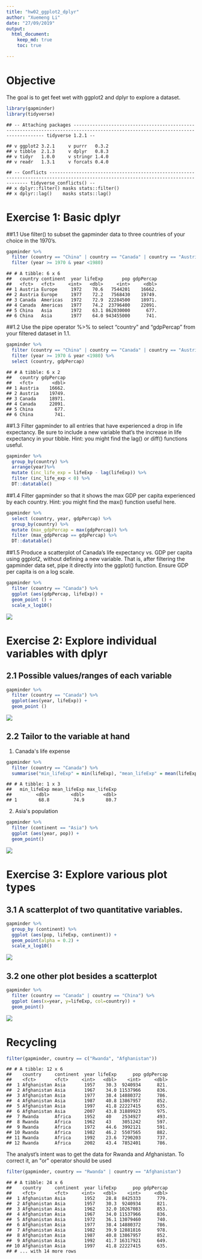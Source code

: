 ```yaml
---
title: "hw02_ggplot2_dplyr"
author: "Xuemeng Li"
date: "27/09/2019"
output: 
  html_document:
    keep_md: true
    toc: true

---
```




# Objective
The goal is to get feet wet with ggplot2 and dplyr to explore a dataset.


```r
library(gapminder)
library(tidyverse)
```

```
## -- Attaching packages --------------------------------------------------------------------------------------------------------------------------------- tidyverse 1.2.1 --
```

```
## v ggplot2 3.2.1     v purrr   0.3.2
## v tibble  2.1.3     v dplyr   0.8.3
## v tidyr   1.0.0     v stringr 1.4.0
## v readr   1.3.1     v forcats 0.4.0
```

```
## -- Conflicts ------------------------------------------------------------------------------------------------------------------------------------ tidyverse_conflicts() --
## x dplyr::filter() masks stats::filter()
## x dplyr::lag()    masks stats::lag()
```

# Exercise 1: Basic dplyr

##1.1 Use filter() to subset the gapminder data to three countries of your choice in the 1970’s.

```r
gapminder %>%
  filter (country == "China" | country == "Canada" | country == "Austria") %>%
  filter (year >= 1970 & year <1980)
```

```
## # A tibble: 6 x 6
##   country continent  year lifeExp       pop gdpPercap
##   <fct>   <fct>     <int>   <dbl>     <int>     <dbl>
## 1 Austria Europe     1972    70.6   7544201    16662.
## 2 Austria Europe     1977    72.2   7568430    19749.
## 3 Canada  Americas   1972    72.9  22284500    18971.
## 4 Canada  Americas   1977    74.2  23796400    22091.
## 5 China   Asia       1972    63.1 862030000      677.
## 6 China   Asia       1977    64.0 943455000      741.
```

##1.2 Use the pipe operator %>% to select “country” and “gdpPercap” from your filtered dataset in 1.1.

```r
gapminder %>%
  filter (country == "China" | country == "Canada" | country == "Austria") %>%
  filter (year >= 1970 & year <1980) %>%
  select (country, gdpPercap)
```

```
## # A tibble: 6 x 2
##   country gdpPercap
##   <fct>       <dbl>
## 1 Austria    16662.
## 2 Austria    19749.
## 3 Canada     18971.
## 4 Canada     22091.
## 5 China        677.
## 6 China        741.
```

##1.3 Filter gapminder to all entries that have experienced a drop in life expectancy. Be sure to include a new variable that’s the increase in life expectancy in your tibble. Hint: you might find the lag() or diff() functions useful.

```r
gapminder %>%
  group_by(country) %>%
  arrange(year)%>%
  mutate (inc_life_exp = lifeExp - lag(lifeExp)) %>%
  filter (inc_life_exp < 0) %>%
  DT::datatable()
```

<!--html_preserve--><div id="htmlwidget-578985e6048620a914be" style="width:100%;height:auto;" class="datatables html-widget"></div>
<script type="application/json" data-for="htmlwidget-578985e6048620a914be">{"x":{"filter":"none","data":[["1","2","3","4","5","6","7","8","9","10","11","12","13","14","15","16","17","18","19","20","21","22","23","24","25","26","27","28","29","30","31","32","33","34","35","36","37","38","39","40","41","42","43","44","45","46","47","48","49","50","51","52","53","54","55","56","57","58","59","60","61","62","63","64","65","66","67","68","69","70","71","72","73","74","75","76","77","78","79","80","81","82","83","84","85","86","87","88","89","90","91","92","93","94","95","96","97","98","99","100","101","102"],["China","Cambodia","Czech Republic","Netherlands","Slovak Republic","Bulgaria","Cambodia","El Salvador","Poland","Uganda","Congo, Dem. Rep.","Croatia","Denmark","El Salvador","Eritrea","Hungary","Serbia","Uganda","Angola","Congo, Dem. Rep.","Norway","Poland","Romania","Rwanda","Zambia","Albania","Botswana","Bulgaria","Burundi","Cameroon","Central African Republic","Congo, Dem. Rep.","Congo, Rep.","Cote d'Ivoire","Hungary","Iraq","Jamaica","Kenya","Korea, Dem. Rep.","Liberia","Puerto Rico","Romania","Rwanda","Sierra Leone","Somalia","Tanzania","Uganda","Zambia","Zimbabwe","Botswana","Bulgaria","Cameroon","Central African Republic","Chad","Congo, Dem. Rep.","Congo, Rep.","Cote d'Ivoire","Gabon","Iraq","Kenya","Korea, Dem. Rep.","Lesotho","Malawi","Namibia","Nigeria","South Africa","Swaziland","Tanzania","Trinidad and Tobago","Uganda","Zambia","Zimbabwe","Benin","Botswana","Cameroon","Central African Republic","Chad","Cote d'Ivoire","Gabon","Ghana","Iraq","Jamaica","Kenya","Korea, Dem. Rep.","Lesotho","Malawi","Montenegro","Mozambique","Myanmar","Namibia","Nigeria","South Africa","Swaziland","Togo","Trinidad and Tobago","Zambia","Zimbabwe","Gabon","Lesotho","Mozambique","South Africa","Swaziland"],["Asia","Asia","Europe","Europe","Europe","Europe","Asia","Americas","Europe","Africa","Africa","Europe","Europe","Americas","Africa","Europe","Europe","Africa","Africa","Africa","Europe","Europe","Europe","Africa","Africa","Europe","Africa","Europe","Africa","Africa","Africa","Africa","Africa","Africa","Europe","Asia","Americas","Africa","Asia","Africa","Americas","Europe","Africa","Africa","Africa","Africa","Africa","Africa","Africa","Africa","Europe","Africa","Africa","Africa","Africa","Africa","Africa","Africa","Asia","Africa","Asia","Africa","Africa","Africa","Africa","Africa","Africa","Africa","Americas","Africa","Africa","Africa","Africa","Africa","Africa","Africa","Africa","Africa","Africa","Africa","Asia","Americas","Africa","Asia","Africa","Africa","Europe","Africa","Asia","Africa","Africa","Africa","Africa","Africa","Americas","Africa","Africa","Africa","Africa","Africa","Africa","Africa"],[1962,1972,1972,1972,1972,1977,1977,1977,1977,1977,1982,1982,1982,1982,1982,1982,1982,1982,1987,1987,1987,1987,1987,1987,1987,1992,1992,1992,1992,1992,1992,1992,1992,1992,1992,1992,1992,1992,1992,1992,1992,1992,1992,1992,1992,1992,1992,1992,1992,1997,1997,1997,1997,1997,1997,1997,1997,1997,1997,1997,1997,1997,1997,1997,1997,1997,1997,1997,1997,1997,1997,1997,2002,2002,2002,2002,2002,2002,2002,2002,2002,2002,2002,2002,2002,2002,2002,2002,2002,2002,2002,2002,2002,2002,2002,2002,2002,2007,2007,2007,2007,2007],[44.50136,40.317,70.29,73.75,70.35,70.81,31.22,56.696,70.67,50.35,47.784,70.46,74.63,56.604,43.89,69.39,70.162,49.849,39.906,47.412,75.89,70.98,69.53,44.02,50.821,71.581,62.745,71.19,44.736,54.314,49.396,45.548,56.433,52.044,69.17,59.461,71.766,59.285,69.978,40.802,73.911,69.36,23.599,38.333,39.658,50.44,48.825,46.1,60.377,52.556,70.32,52.199,46.066,51.573,42.587,52.962,47.991,60.461,58.811,54.407,67.727,55.558,47.495,58.909,47.464,60.236,54.289,48.466,69.465,44.578,40.238,46.809,54.406,46.634,49.856,43.308,50.525,46.832,56.761,58.453,57.046,72.047,50.992,66.662,44.593,45.009,73.981,44.026,59.908,51.479,46.608,53.365,43.869,57.561,68.976,39.193,39.989,56.735,42.592,42.082,49.339,39.613],[665770000,7450606,9862158,13329874,4593433,8797022,6978607,4282586,34621254,11457758,30646495,4413368,5117810,4474873,2637297,10705535,9032824,12939400,7874230,35481645,4186147,37740710,22686371,6349365,7272406,3326498,1342614,8658506,5809236,12467171,3265124,41672143,2409073,12772596,10348684,17861905,2378618,25020539,20711375,1912974,3585176,22797027,7290203,4260884,6099799,26605473,18252190,8381163,10704340,1536536,8066057,14195809,3696513,7562011,47798986,2800947,14625967,1126189,20775703,28263827,21585105,1982823,10419991,1774766,106207839,42835005,1054486,30686889,1138101,21210254,9417789,11404948,7026113,1630347,15929988,4048013,8835739,16252726,1299304,20550751,24001816,2664659,31386842,22215365,2046772,11824495,720230,18473780,45598081,1972153,119901274,44433622,1130269,4977378,1101832,10595811,11926563,1454867,2012649,19951656,43997828,1133066],[487.6740183,421.6240257,13108.4536,18794.74567,9674.167626,7612.240438,524.9721832,5138.922374,9508.141454,843.7331372,673.7478181,13221.82184,21688.04048,4098.344175,524.8758493,12545.99066,15181.0927,682.2662268,2430.208311,672.774812,31540.9748,9082.351172,9696.273295,847.991217,1213.315116,2497.437901,7954.111645,6302.623438,631.6998778,1793.163278,747.9055252,457.7191807,4016.239529,1648.073791,10535.62855,3745.640687,7404.923685,1341.921721,3726.063507,636.6229191,14641.58711,6598.409903,737.0685949,1068.696278,926.9602964,825.682454,644.1707969,1210.884633,693.4207856,8647.142313,5970.38876,1694.337469,740.5063317,1004.961353,312.188423,3484.164376,1786.265407,14722.84188,3076.239795,1360.485021,1690.756814,1186.147994,692.2758103,3899.52426,1624.941275,7479.188244,3876.76846,789.1862231,8792.573126,816.559081,1071.353818,792.4499603,1372.877931,11003.60508,1934.011449,738.6906068,1156.18186,1648.800823,12521.71392,1111.984578,4390.717312,6994.774861,1287.514732,1646.758151,1275.184575,665.4231186,6557.194282,633.6179466,611,4072.324751,1615.286395,7710.946444,4128.116943,886.2205765,11460.60023,1071.613938,672.0386227,13206.48452,1569.331442,823.6856205,9269.657808,4513.480643],[-6.0476,-5.098,-0.0899999999999892,-0.0699999999999932,-0.63000000000001,-0.0900000000000034,-9.097,-1.511,-0.179999999999993,-0.665999999999997,-0.0200000000000031,-0.180000000000007,-0.0600000000000023,-0.0919999999999987,-0.644999999999996,-0.560000000000002,-0.137999999999991,-0.501000000000005,-0.0360000000000014,-0.372,-0.0799999999999983,-0.339999999999989,-0.129999999999995,-2.198,-1,-0.418999999999997,-0.877000000000002,-0.150000000000006,-3.475,-0.670999999999999,-1.089,-1.864,-1.037,-2.611,-0.409999999999997,-5.583,-0.00399999999999068,-0.054000000000002,-0.669000000000011,-5.225,-0.718999999999994,-0.170000000000002,-20.421,-1.673,-4.843,-1.095,-2.684,-4.721,-1.974,-10.189,-0.870000000000005,-2.115,-3.33,-0.150999999999996,-2.961,-3.471,-4.053,-0.905000000000001,-0.649999999999999,-4.878,-2.25099999999999,-4.127,-1.925,-3.09,-0.00800000000000267,-1.652,-4.185,-1.974,-0.396999999999991,-4.247,-5.862,-13.568,-0.371000000000002,-5.922,-2.343,-2.758,-1.048,-1.159,-3.7,-0.102999999999994,-1.765,-0.215000000000003,-3.415,-1.065,-10.965,-2.486,-1.464,-2.318,-0.420000000000002,-7.43,-0.856000000000002,-6.871,-10.42,-0.829000000000001,-0.489000000000004,-1.045,-6.82,-0.0260000000000034,-2.001,-1.944,-4.026,-4.256]],"container":"<table class=\"display\">\n  <thead>\n    <tr>\n      <th> <\/th>\n      <th>country<\/th>\n      <th>continent<\/th>\n      <th>year<\/th>\n      <th>lifeExp<\/th>\n      <th>pop<\/th>\n      <th>gdpPercap<\/th>\n      <th>inc_life_exp<\/th>\n    <\/tr>\n  <\/thead>\n<\/table>","options":{"columnDefs":[{"className":"dt-right","targets":[3,4,5,6,7]},{"orderable":false,"targets":0}],"order":[],"autoWidth":false,"orderClasses":false}},"evals":[],"jsHooks":[]}</script><!--/html_preserve-->

##1.4 Filter gapminder so that it shows the max GDP per capita experienced by each country. Hint: you might find the max() function useful here.

```r
gapminder %>%
  select (country, year, gdpPercap) %>%
  group_by(country) %>%
  mutate (max_gdpPercap = max(gdpPercap)) %>%
  filter (max_gdpPercap == gdpPercap) %>%
  DT::datatable()
```

<!--html_preserve--><div id="htmlwidget-08f702406638186fc6ec" style="width:100%;height:auto;" class="datatables html-widget"></div>
<script type="application/json" data-for="htmlwidget-08f702406638186fc6ec">{"x":{"filter":"none","data":[["1","2","3","4","5","6","7","8","9","10","11","12","13","14","15","16","17","18","19","20","21","22","23","24","25","26","27","28","29","30","31","32","33","34","35","36","37","38","39","40","41","42","43","44","45","46","47","48","49","50","51","52","53","54","55","56","57","58","59","60","61","62","63","64","65","66","67","68","69","70","71","72","73","74","75","76","77","78","79","80","81","82","83","84","85","86","87","88","89","90","91","92","93","94","95","96","97","98","99","100","101","102","103","104","105","106","107","108","109","110","111","112","113","114","115","116","117","118","119","120","121","122","123","124","125","126","127","128","129","130","131","132","133","134","135","136","137","138","139","140","141","142"],["Afghanistan","Albania","Algeria","Angola","Argentina","Australia","Austria","Bahrain","Bangladesh","Belgium","Benin","Bolivia","Bosnia and Herzegovina","Botswana","Brazil","Bulgaria","Burkina Faso","Burundi","Cambodia","Cameroon","Canada","Central African Republic","Chad","Chile","China","Colombia","Comoros","Congo, Dem. Rep.","Congo, Rep.","Costa Rica","Cote d'Ivoire","Croatia","Cuba","Czech Republic","Denmark","Djibouti","Dominican Republic","Ecuador","Egypt","El Salvador","Equatorial Guinea","Eritrea","Ethiopia","Finland","France","Gabon","Gambia","Germany","Ghana","Greece","Guatemala","Guinea","Guinea-Bissau","Haiti","Honduras","Hong Kong, China","Hungary","Iceland","India","Indonesia","Iran","Iraq","Ireland","Israel","Italy","Jamaica","Japan","Jordan","Kenya","Korea, Dem. Rep.","Korea, Rep.","Kuwait","Lebanon","Lesotho","Liberia","Libya","Madagascar","Malawi","Malaysia","Mali","Mauritania","Mauritius","Mexico","Mongolia","Montenegro","Morocco","Mozambique","Myanmar","Namibia","Nepal","Netherlands","New Zealand","Nicaragua","Niger","Nigeria","Norway","Oman","Pakistan","Panama","Paraguay","Peru","Philippines","Poland","Portugal","Puerto Rico","Reunion","Romania","Rwanda","Sao Tome and Principe","Saudi Arabia","Senegal","Serbia","Sierra Leone","Singapore","Slovak Republic","Slovenia","Somalia","South Africa","Spain","Sri Lanka","Sudan","Swaziland","Sweden","Switzerland","Syria","Taiwan","Tanzania","Thailand","Togo","Trinidad and Tobago","Tunisia","Turkey","Uganda","United Kingdom","United States","Uruguay","Venezuela","Vietnam","West Bank and Gaza","Yemen, Rep.","Zambia","Zimbabwe"],[1982,2007,2007,1967,2007,2007,2007,2007,2007,2007,2007,2007,2007,2007,2007,2007,2007,1992,2007,1987,2007,1962,2007,2007,2007,2007,1972,1957,1982,2007,1982,2007,2007,2007,2007,1972,2007,1997,2007,2007,2007,1997,2007,2007,2007,1977,1977,2007,2007,2007,2007,2002,1982,1982,2007,2007,2007,2007,2007,2007,1977,1977,2007,2007,2007,1972,2007,2007,2007,1982,2007,1957,2007,2007,1972,1977,1972,2007,2007,2007,2007,2007,2007,2007,1987,2007,2007,2007,2007,2007,2007,2007,1977,1967,2007,2007,2007,2007,2007,1982,2007,2007,2007,2007,2007,2007,2007,1982,1982,1977,2007,1987,1982,2007,2007,2007,1977,2007,2007,2007,2007,2007,2007,2007,2007,2007,2007,2007,1972,2007,2007,2007,2007,2007,2007,2007,1977,2007,1997,2007,1967,1972],[978.0114388,5937.029526,6223.367465,5522.776375,12779.37964,34435.36744,36126.4927,29796.04834,1391.253792,33692.60508,1441.284873,3822.137084,7446.298803,12569.85177,9065.800825,10680.79282,1217.032994,631.6998778,1713.778686,2602.664206,36319.23501,1193.068753,1704.063724,13171.63885,4959.114854,7006.580419,1937.577675,905.8602303,4879.507522,9645.06142,2602.710169,14619.22272,8948.102923,22833.30851,35278.41874,3694.212352,6025.374752,7429.455877,5581.180998,5728.353514,12154.08975,913.47079,690.8055759,33207.0844,30470.0167,21745.57328,884.7552507,32170.37442,1327.60891,27538.41188,5186.050003,945.5835837,838.1239671,2011.159549,3548.330846,39724.97867,18008.94444,36180.78919,2452.210407,3540.651564,11888.59508,14688.23507,40675.99635,25523.2771,28569.7197,7433.889293,31656.06806,4519.461171,1463.249282,4106.525293,23348.13973,113523.1329,10461.05868,1569.331442,803.0054535,21951.21176,1748.562982,759.3499101,12451.6558,1042.581557,1803.151496,10956.99112,11977.57496,3095.772271,11732.51017,3820.17523,823.6856205,944,4811.060429,1091.359778,36797.93332,25185.00911,5486.371089,1054.384891,2013.977305,49357.19017,22316.19287,2605.94758,9809.185636,4258.503604,7408.905561,3190.481016,15389.92468,20509.64777,19328.70901,7670.122558,10808.47561,881.5706467,1890.218117,34167.7626,1712.472136,15870.87851,1465.010784,47143.17964,18678.31435,25768.25759,1450.992513,9269.657808,28821.0637,3970.095407,2602.394995,4513.480643,33859.74835,37506.41907,4184.548089,28718.27684,1107.482182,7458.396327,1649.660188,18008.50924,7092.923025,8458.276384,1056.380121,33203.26128,42951.65309,10611.46299,13143.95095,2441.576404,7110.667619,2280.769906,1777.077318,799.3621758],[978.0114388,5937.029526,6223.367465,5522.776375,12779.37964,34435.36744,36126.4927,29796.04834,1391.253792,33692.60508,1441.284873,3822.137084,7446.298803,12569.85177,9065.800825,10680.79282,1217.032994,631.6998778,1713.778686,2602.664206,36319.23501,1193.068753,1704.063724,13171.63885,4959.114854,7006.580419,1937.577675,905.8602303,4879.507522,9645.06142,2602.710169,14619.22272,8948.102923,22833.30851,35278.41874,3694.212352,6025.374752,7429.455877,5581.180998,5728.353514,12154.08975,913.47079,690.8055759,33207.0844,30470.0167,21745.57328,884.7552507,32170.37442,1327.60891,27538.41188,5186.050003,945.5835837,838.1239671,2011.159549,3548.330846,39724.97867,18008.94444,36180.78919,2452.210407,3540.651564,11888.59508,14688.23507,40675.99635,25523.2771,28569.7197,7433.889293,31656.06806,4519.461171,1463.249282,4106.525293,23348.13973,113523.1329,10461.05868,1569.331442,803.0054535,21951.21176,1748.562982,759.3499101,12451.6558,1042.581557,1803.151496,10956.99112,11977.57496,3095.772271,11732.51017,3820.17523,823.6856205,944,4811.060429,1091.359778,36797.93332,25185.00911,5486.371089,1054.384891,2013.977305,49357.19017,22316.19287,2605.94758,9809.185636,4258.503604,7408.905561,3190.481016,15389.92468,20509.64777,19328.70901,7670.122558,10808.47561,881.5706467,1890.218117,34167.7626,1712.472136,15870.87851,1465.010784,47143.17964,18678.31435,25768.25759,1450.992513,9269.657808,28821.0637,3970.095407,2602.394995,4513.480643,33859.74835,37506.41907,4184.548089,28718.27684,1107.482182,7458.396327,1649.660188,18008.50924,7092.923025,8458.276384,1056.380121,33203.26128,42951.65309,10611.46299,13143.95095,2441.576404,7110.667619,2280.769906,1777.077318,799.3621758]],"container":"<table class=\"display\">\n  <thead>\n    <tr>\n      <th> <\/th>\n      <th>country<\/th>\n      <th>year<\/th>\n      <th>gdpPercap<\/th>\n      <th>max_gdpPercap<\/th>\n    <\/tr>\n  <\/thead>\n<\/table>","options":{"columnDefs":[{"className":"dt-right","targets":[2,3,4]},{"orderable":false,"targets":0}],"order":[],"autoWidth":false,"orderClasses":false}},"evals":[],"jsHooks":[]}</script><!--/html_preserve-->

##1.5 Produce a scatterplot of Canada’s life expectancy vs. GDP per capita using ggplot2, without defining a new variable. That is, after filtering the gapminder data set, pipe it directly into the ggplot() function. Ensure GDP per capita is on a log scale.

```r
gapminder %>%
  filter (country == "Canada") %>%
  ggplot (aes(gdpPercap, lifeExp)) +
  geom_point () +
  scale_x_log10()
```

![](hw02_ggplot2_dplyr_files/figure-html/unnamed-chunk-6-1.png)<!-- -->

# Exercise 2: Explore individual variables with dplyr
## 2.1 Possible values/ranges of each variable

```r
gapminder %>%
  filter (country == "Canada") %>%
  ggplot(aes(year, lifeExp)) +
  geom_point () 
```

![](hw02_ggplot2_dplyr_files/figure-html/unnamed-chunk-7-1.png)<!-- -->

## 2.2 Tailor to the variable at hand
1. Canada's life expense

```r
gapminder %>%
  filter (country == "Canada") %>%
  summarise("min_lifeExp" = min(lifeExp), "mean_lifeExp" = mean(lifeExp), "max_lifeExp" = max(lifeExp))
```

```
## # A tibble: 1 x 3
##   min_lifeExp mean_lifeExp max_lifeExp
##         <dbl>        <dbl>       <dbl>
## 1        68.8         74.9        80.7
```

2. Asia's population

```r
gapminder %>%
  filter (continent == "Asia") %>%
  ggplot (aes(year, pop)) + 
  geom_point()
```

![](hw02_ggplot2_dplyr_files/figure-html/unnamed-chunk-9-1.png)<!-- -->


# Exercise 3: Explore various plot types
## 3.1 A scatterplot of two quantitative variables.

```r
gapminder %>%
  group_by (continent) %>%
  ggplot (aes(pop, lifeExp, continent)) + 
  geom_point(alpha = 0.2) +
  scale_x_log10() 
```

![](hw02_ggplot2_dplyr_files/figure-html/unnamed-chunk-10-1.png)<!-- -->


## 3.2 one other plot besides a scatterplot

```r
gapminder %>%
  filter (country == "Canada" | country == "China") %>%
  ggplot (aes(x=year, y=lifeExp, col=country)) + 
  geom_point()
```

![](hw02_ggplot2_dplyr_files/figure-html/unnamed-chunk-11-1.png)<!-- -->

  

# Recycling 

```r
filter(gapminder, country == c("Rwanda", "Afghanistan"))
```

```
## # A tibble: 12 x 6
##    country     continent  year lifeExp      pop gdpPercap
##    <fct>       <fct>     <int>   <dbl>    <int>     <dbl>
##  1 Afghanistan Asia       1957    30.3  9240934      821.
##  2 Afghanistan Asia       1967    34.0 11537966      836.
##  3 Afghanistan Asia       1977    38.4 14880372      786.
##  4 Afghanistan Asia       1987    40.8 13867957      852.
##  5 Afghanistan Asia       1997    41.8 22227415      635.
##  6 Afghanistan Asia       2007    43.8 31889923      975.
##  7 Rwanda      Africa     1952    40    2534927      493.
##  8 Rwanda      Africa     1962    43    3051242      597.
##  9 Rwanda      Africa     1972    44.6  3992121      591.
## 10 Rwanda      Africa     1982    46.2  5507565      882.
## 11 Rwanda      Africa     1992    23.6  7290203      737.
## 12 Rwanda      Africa     2002    43.4  7852401      786.
```

The analyst’s intent was to get the data for Rwanda and Afghanistan. To correct it, an "or" operator should be used

```r
filter(gapminder, country == "Rwanda" | country == "Afghanistan")
```

```
## # A tibble: 24 x 6
##    country     continent  year lifeExp      pop gdpPercap
##    <fct>       <fct>     <int>   <dbl>    <int>     <dbl>
##  1 Afghanistan Asia       1952    28.8  8425333      779.
##  2 Afghanistan Asia       1957    30.3  9240934      821.
##  3 Afghanistan Asia       1962    32.0 10267083      853.
##  4 Afghanistan Asia       1967    34.0 11537966      836.
##  5 Afghanistan Asia       1972    36.1 13079460      740.
##  6 Afghanistan Asia       1977    38.4 14880372      786.
##  7 Afghanistan Asia       1982    39.9 12881816      978.
##  8 Afghanistan Asia       1987    40.8 13867957      852.
##  9 Afghanistan Asia       1992    41.7 16317921      649.
## 10 Afghanistan Asia       1997    41.8 22227415      635.
## # ... with 14 more rows
```
